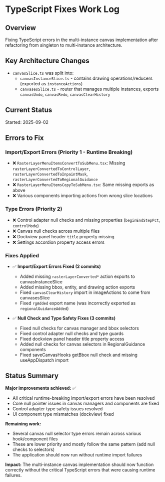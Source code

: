 # TypeScript Fixes Work Log

## Overview
Fixing TypeScript errors in the multi-instance canvas implementation after refactoring from singleton to multi-instance architecture.

## Key Architecture Changes
- `canvasSlice.ts` was split into:
  - `canvasInstanceSlice.ts` - contains drawing operations/reducers (exported as `instanceActions`)
  - `canvasesSlice.ts` - router that manages multiple instances, exports `canvasUndo`, `canvasRedo`, `canvasClearHistory`

## Current Status
Started: 2025-09-02

## Errors to Fix

### Import/Export Errors (Priority 1 - Runtime Breaking)
- ❌ `RasterLayerMenuItemsConvertToSubMenu.tsx`: Missing `rasterLayerConvertedToControlLayer`, `rasterLayerConvertedToInpaintMask`, `rasterLayerConvertedToRegionalGuidance` 
- ❌ `RasterLayerMenuItemsCopyToSubMenu.tsx`: Same missing exports as above
- ❌ Various components importing actions from wrong slice locations

### Type Errors (Priority 2)
- ❌ Control adapter null checks and missing properties (`beginEndStepPct`, `controlMode`)
- ❌ Canvas null checks across multiple files
- ❌ Dockview panel header `title` property missing
- ❌ Settings accordion property access errors

### Fixes Applied
- ✅ **Import/Export Errors Fixed (2 commits)**
  - Added missing `rasterLayerConverted*` action exports to canvasInstanceSlice
  - Added missing bbox, entity, and drawing action exports
  - Fixed `canvasClearHistory` import in imageActions to come from canvasesSlice  
  - Fixed `rgAdded` export name (was incorrectly exported as `regionalGuidanceAdded`)
  
- ✅ **Null Check and Type Safety Fixes (3 commits)** 
  - Fixed null checks for canvas manager and bbox selectors
  - Fixed control adapter null checks and type guards
  - Fixed dockview panel header title property access
  - Added null checks for canvas selectors in RegionalGuidance components
  - Fixed saveCanvasHooks getBbox null check and missing useAppDispatch import

## Status Summary
**Major improvements achieved:** ✅
- All critical runtime-breaking import/export errors have been resolved
- Core null pointer issues in canvas managers and components are fixed
- Control adapter type safety issues resolved
- UI component type mismatches (dockview) fixed

**Remaining work:** 
- Several canvas null selector type errors remain across various hook/component files
- These are lower priority and mostly follow the same pattern (add null checks to selectors)
- The application should now run without runtime import failures

**Impact:** The multi-instance canvas implementation should now function correctly without the critical TypeScript errors that were causing runtime failures.
